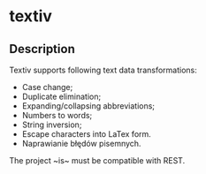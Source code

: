 # textiv

## Description
Textiv supports following text data transformations:
* Case change;
* Duplicate elimination;
* Expanding/collapsing abbreviations;
* Numbers to words;
* String inversion;
* Escape characters into LaTex form.
* Naprawianie błędów pisemnych.

The project ~is~ must be compatible with REST.
